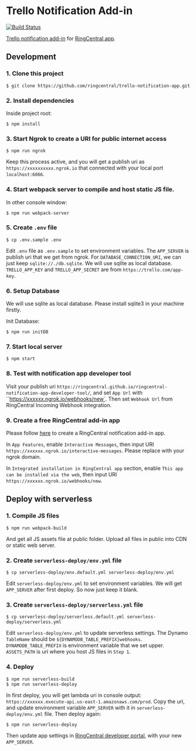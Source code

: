 # Trello Notification Add-in

[![Build Status](https://github.com/ringcentral/trello-notification-app/workflows/CI%20Pipeline/badge.svg?branch=main)](https://github.com/ringcentral/trello--notification-app/actions)

[Trello notification add-in](https://www.ringcentral.com/apps/trello-beta-for-ringcentral) for [RingCentral app](app.ringcentral.com).

## Development

### 1. Clone this project

```
$ git clone https://github.com/ringcentral/trello-notification-app.git
```

### 2. Install dependencies

Inside project root:

```
$ npm install
```

### 3. Start Ngrok to create a URI for public internet access

```
$ npm run ngrok
```

Keep this process active, and you will get a publish uri as `https://xxxxxxxxxx.ngrok.io` that connected with your local port `localhost:6066`.

### 4. Start webpack server to compile and host static JS file.

In other console window:

```
$ npm run webpack-server
```

### 5. Create `.env` file

```
$ cp .env.sample .env
```

Edit `.env` file as `.env.sample` to set environment variables.
The `APP_SERVER` is publish uri that we get from ngrok.
For `DATABASE_CONNECTION_URI`, we can just keep `sqlite://./db.sqlite`. We will use sqlite as local database.
`TRELLO_APP_KEY` and `TRELLO_APP_SECRET` are from `https://trello.com/app-key`.

### 6. Setup Database

We will use sqlite as local database. Please install sqlite3 in your machine firstly.

Init Database:

```
$ npm run initDB
```

### 7. Start local server

```
$ npm start
```

### 8. Test with notification app developer tool

Visit your publish uri `https://ringcentral.github.io/ringcentral-notification-app-developer-tool/`, and set `App Url` with ``https://xxxxxx.ngrok.io/webhooks/new`. Then set `Webhook Url` from RingCentral Incoming Webhook integration.

### 9. Create a free RingCentral add-in app

Please follow [here](https://developers.ringcentral.com/guide/team-messaging/add-ins/creation) to create a RingCentral notification add-in app.

In `App Features`, enable `Interactive Messages`, then input URI `https://xxxxxx.ngrok.io/interactive-messages`. Please replace with your ngrok domain.

In `Integrated installation in RingCentral app` section, enable `This app can be installed via the web`, then input URI `https://xxxxxx.ngrok.io/webhooks/new`. 

## Deploy with serverless

### 1. Compile JS files

```
$ npm run webpack-build
```

And get all JS assets file at public folder. Upload all files in public into CDN or static web server.

### 2. Create `serverless-deploy/env.yml` file

```
$ cp serverless-deploy/env.default.yml serverless-deploy/env.yml
```

Edit `serverless-deploy/env.yml` to set environment variables.
We will get `APP_SERVER` after first deploy. So now just keep it blank.

### 3. Create `serverless-deploy/serverless.yml` file

```
$ cp serverless-deploy/serverless.default.yml serverless-deploy/serverless.yml
```

Edit `serverless-deploy/env.yml` to update serverless settings.
The Dynamo `TableName` should be `${DYNAMODB_TABLE_PREFIX}webhooks`. `DYNAMODB_TABLE_PREFIX` is environment variable that we set upper. `ASSETS_PATH` is uri where you host JS files in `Step 1`.

### 4. Deploy

```
$ npm run serverless-build
$ npm run serverless-deploy
```

In first deploy, you will get lambda uri in console output: `https://xxxxxx.execute-api.us-east-1.amazonaws.com/prod`.
Copy the uri, and update environment variable `APP_SERVER` with it in `serverless-deploy/env.yml` file. Then deploy again:

```
$ npm run serverless-deploy
```

Then update app settings in [RingCentral developer portal](https://developers.ringcentral.com/), with your new `APP_SERVER`.
